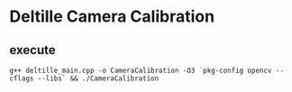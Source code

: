 # Deltille Camera Calibration

## execute

```
g++ deltille_main.cpp -o CameraCalibration -O3 `pkg-config opencv --cflags --libs` && ./CameraCalibration
```
